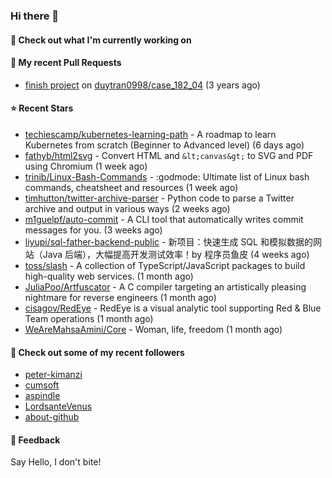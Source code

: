### Hi there 👋

#### 👷 Check out what I'm currently working on

#### 🔨 My recent Pull Requests

- [finish project](https://github.com/duytran0998/case_182_04/pull/1) on [duytran0998/case_182_04](https://github.com/duytran0998/case_182_04) (3 years ago)

#### ⭐ Recent Stars

- [techiescamp/kubernetes-learning-path](https://github.com/techiescamp/kubernetes-learning-path) - A roadmap to learn Kubernetes from scratch (Beginner to Advanced level) (6 days ago)
- [fathyb/html2svg](https://github.com/fathyb/html2svg) - Convert HTML and `&lt;canvas&gt;` to SVG and PDF using Chromium (1 week ago)
- [trinib/Linux-Bash-Commands](https://github.com/trinib/Linux-Bash-Commands) - :godmode: Ultimate list of Linux bash commands, cheatsheet and resources (1 week ago)
- [timhutton/twitter-archive-parser](https://github.com/timhutton/twitter-archive-parser) - Python code to parse a Twitter archive and output in various ways (2 weeks ago)
- [m1guelpf/auto-commit](https://github.com/m1guelpf/auto-commit) - A CLI tool that automatically writes commit messages for you. (3 weeks ago)
- [liyupi/sql-father-backend-public](https://github.com/liyupi/sql-father-backend-public) - 新项目：快速生成 SQL 和模拟数据的网站（Java 后端），大幅提高开发测试效率！by 程序员鱼皮 (4 weeks ago)
- [toss/slash](https://github.com/toss/slash) - A collection of TypeScript/JavaScript packages to build high-quality web services. (1 month ago)
- [JuliaPoo/Artfuscator](https://github.com/JuliaPoo/Artfuscator) - A C compiler targeting an artistically pleasing nightmare for reverse engineers (1 month ago)
- [cisagov/RedEye](https://github.com/cisagov/RedEye) - RedEye is a visual analytic tool supporting Red &amp; Blue Team operations (1 month ago)
- [WeAreMahsaAmini/Core](https://github.com/WeAreMahsaAmini/Core) - Woman, life, freedom (1 month ago)

#### 👯 Check out some of my recent followers

- [peter-kimanzi](https://github.com/peter-kimanzi)
- [cumsoft](https://github.com/cumsoft)
- [aspindle](https://github.com/aspindle)
- [LordsanteVenus](https://github.com/LordsanteVenus)
- [about-github](https://github.com/about-github)

#### 💬 Feedback

Say Hello, I don't bite!